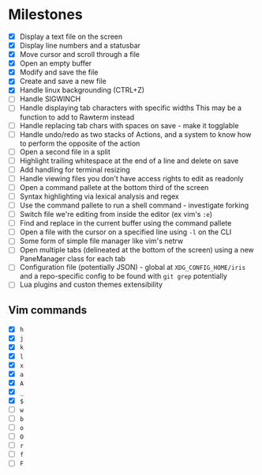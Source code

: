# Milestones

* [x] Display a text file on the screen
* [x] Display line numbers and a statusbar
* [x] Move cursor and scroll through a file
* [x] Open an empty buffer
* [x] Modify and save the file
* [x] Create and save a new file
* [x] Handle linux backgrounding (CTRL+Z)
* [ ] Handle SIGWINCH
* [ ] Handle displaying tab characters with specific widths
    This may be a function to add to Rawterm instead
* [ ] Handle replacing tab chars with spaces on save - make it togglable
* [ ] Handle undo/redo as two stacks of Actions, and a system to know how
    to perform the opposite of the action
* [ ] Open a second file in a split
* [ ] Highlight trailing whitespace at the end of a line and delete on save
* [ ] Add handling for terminal resizing
* [ ] Handle viewing files you don't have access rights to edit as readonly
* [ ] Open a command pallete at the bottom third of the screen
* [ ] Syntax highlighting via lexical analysis and regex
* [ ] Use the command pallete to run a shell command - investigate forking
* [ ] Switch file we're editing from inside the editor (ex vim's `:e`)
* [ ] Find and replace in the current buffer using the command pallete
* [ ] Open a file with the cursor on a specified line using `-l` on the CLI
* [ ] Some form of simple file manager like vim's netrw
* [ ] Open multiple tabs (delineated at the bottom of the screen) using a new
    PaneManager class for each tab
* [ ] Configuration file (potentially JSON) - global at `XDG_CONFIG_HOME/iris`
    and a repo-specific config to be found with `git grep` potentially
* [ ] Lua plugins and custon themes extensibility

## Vim commands

* [x] `h`
* [x] `j`
* [x] `k`
* [x] `l`
* [x] `x`
* [x] `a`
* [x] `A`
* [x] `_`
* [x] `$`
* [ ] `w`
* [ ] `b`
* [ ] `o`
* [ ] `O`
* [ ] `r`
* [ ] `f`
* [ ] `F`
